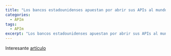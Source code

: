 ```yaml
---
title: "Los bancos estadounidenses apuestan por abrir sus APIs al mundo"
categories:
  - APIm
tags:
  - APIm
excerpt: "Los bancos estadounidenses apuestan por abrir sus APIs al mundo"
---
```


Interesante [artículo](http://www.centrodeinnovacionbbva.com/noticias/los-bancos-estadounidenses-apuestan-por-abrir-sus-apis-al-mundo) 